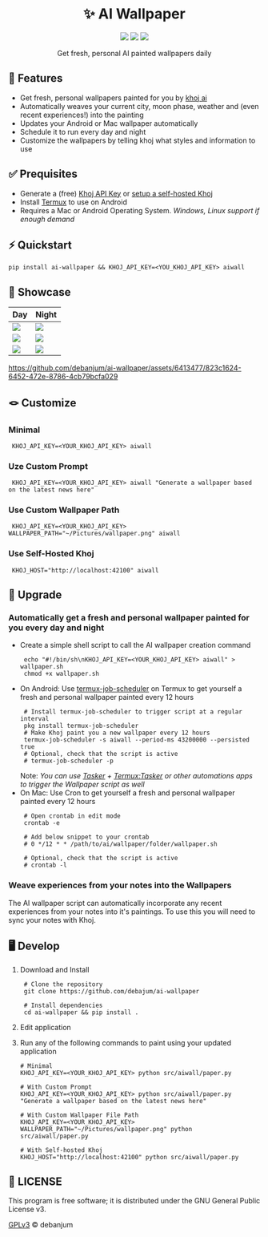 <p align="center">
   <h1 align="center">✨ AI Wallpaper</h1>
</p>
<p align="center">
   <a href="https://github.com/khoj-ai/khoj"><img src="https://badgen.net/badge/powered by/%E2%9C%A8khoj%20ai/27c2d8/" /></a>
   <a href="LICENSE"><img src="https://badgen.net/github/license/debanjum/ai-wallpaper" /></a>
   <a href="https://pypi.org/project/ai-wallpaper/"><img src="https://badge.fury.io/py/ai-wallpaper.svg" /></a>
</p>

<p align="center">
   Get fresh, personal AI painted wallpapers daily
</p>

## 💎 Features
- Get fresh, personal wallpapers painted for you by [khoj ai](https://github.com/khoj-ai/khoj)
- Automatically weaves your current city, moon phase, weather and (even recent experiences!) into the painting
- Updates your Android or Mac wallpaper automatically
- Schedule it to run every day and night
- Customize the wallpapers by telling khoj what styles and information to use

## ✅ Prequisites

- Generate a (free) [Khoj API Key](https://app.khoj.dev/config#clients) or [setup a self-hosted Khoj](https://docs.khoj.dev/get-started/setup/)
- Install [Termux](https://f-droid.org/en/packages/com.termux/) to use on Android
- Requires a Mac or Android Operating System. *Windows, Linux support if enough demand*

## ⚡️ Quickstart
```shell
pip install ai-wallpaper && KHOJ_API_KEY=<YOU_KHOJ_API_KEY> aiwall
```

## 🎁 Showcase
| Day | Night |
|-----|-------|
| ![](./assets/ai_wallpaper_4.jpg) | ![](./assets/ai_wallpaper_1.jpg) |
| ![](./assets/ai_wallpaper_5.jpg) | ![](./assets/ai_wallpaper_2.jpg) |
| ![](./assets/ai_wallpaper_6.jpg) | ![](./assets/ai_wallpaper_3.jpg) |

https://github.com/debanjum/ai-wallpaper/assets/6413477/823c1624-6452-472e-8786-4cb79bcfa029


## 🪢 Customize
### Minimal
  ```shell
   KHOJ_API_KEY=<YOUR_KHOJ_API_KEY> aiwall
  ```

### Uze Custom Prompt
  ```shell
   KHOJ_API_KEY=<YOUR_KHOJ_API_KEY> aiwall "Generate a wallpaper based on the latest news here"
  ```

### Use Custom Wallpaper Path
  ```shell
   KHOJ_API_KEY=<YOUR_KHOJ_API_KEY> WALLPAPER_PATH="~/Pictures/wallpaper.png" aiwall
  ```

### Use Self-Hosted Khoj
  ```shell
   KHOJ_HOST="http://localhost:42100" aiwall
  ```

## 🚀 Upgrade
### Automatically get a fresh and personal wallpaper painted for you every day and night
  - Create a simple shell script to call the AI wallpaper creation command
    ```shell
     echo "#!/bin/sh\nKHOJ_API_KEY=<YOUR_KHOJ_API_KEY> aiwall" > wallpaper.sh
     chmod +x wallpaper.sh
    ```
  - On Android: Use [termux-job-scheduler](https://wiki.termux.com/wiki/Termux:API#:~:text=termux-job-scheduler) on Termux to get yourself a fresh and personal wallpaper painted every 12 hours
    ```shell
     # Install termux-job-scheduler to trigger script at a regular interval
     pkg install termux-job-scheduler
     # Make Khoj paint you a new wallpaper every 12 hours
     termux-job-scheduler -s aiwall --period-ms 43200000 --persisted true
     # Optional, check that the script is active
     # termux-job-scheduler -p
    ```
    Note: *You can use [Tasker](https://play.google.com/store/apps/details?id=net.dinglisch.android.taskerm&hl=en&gl=US) + [Termux:Tasker](https://wiki.termux.com/wiki/Termux:Tasker) or other automations apps to trigger the Wallpaper script as well*
  - On Mac: Use Cron to get yourself a fresh and personal wallpaper painted every 12 hours
    ```shell
     # Open crontab in edit mode
     crontab -e

     # Add below snippet to your crontab
     # 0 */12 * * /path/to/ai/wallpaper/folder/wallpaper.sh

     # Optional, check that the script is active
     # crontab -l
    ```

### Weave experiences from your notes into the Wallpapers
The AI wallpaper script can automatically incorporate any recent experiences from your notes into it's paintings. To use this you will need to sync your notes with Khoj.


## 🖥️ Develop

1. Download and Install
   ```shell
    # Clone the repository
    git clone https://github.com/debajum/ai-wallpaper

    # Install dependencies
    cd ai-wallpaper && pip install .
   ```

2. Edit application

3. Run any of the following commands to paint using your updated application
   ```shell
   # Minimal
   KHOJ_API_KEY=<YOUR_KHOJ_API_KEY> python src/aiwall/paper.py

   # With Custom Prompt
   KHOJ_API_KEY=<YOUR_KHOJ_API_KEY> python src/aiwall/paper.py "Generate a wallpaper based on the latest news here"

   # With Custom Wallpaper File Path
   KHOJ_API_KEY=<YOUR_KHOJ_API_KEY> WALLPAPER_PATH="~/Pictures/wallpaper.png" python src/aiwall/paper.py

   # With Self-hosted Khoj
   KHOJ_HOST="http://localhost:42100" python src/aiwall/paper.py
   ```

## 🔖 LICENSE
This program is free software; it is distributed under the GNU General Public License v3.

[GPLv3](LICENSE) © debanjum
